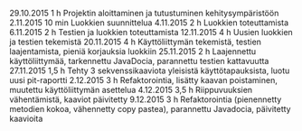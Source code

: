 29.10.2015	1 h		Projektin aloittaminen ja tutustuminen kehitysympäristöön
2.11.2015	10 min	Luokkien suunnittelua
4.11.2015	2 h		Luokkien toteuttamista
6.11.2015	2 h		Testien ja luokkien toteuttamista
12.11.2015	4 h		Uusien luokkien ja testien tekemistä
20.11.2015	4 h		Käyttöliittymän tekemistä, testien laajentamista, pieniä korjauksia luokkiin
25.11.2015	2 h		Laajennettu käyttöliittymää, tarkennettu JavaDocia, parannettu testien kattavuutta
27.11.2015	1,5 h		Tehty 3 sekvenssikaaviota yleisistä käyttötapauksista, luotu uusi pit-raportti
2.12.2015	3 h		Refaktorointia, lisätty kaavan poistaminen, muutettu käyttöliittymän asettelua
4.12.2015	3,5 h		Riippuvuuksien vähentämistä, kaaviot päivitetty
9.12.2015	3 h		Refaktorointia (pienennetty metodien kokoa, vähennetty copy pastea), parannettu Javadocia, päivitetty kaavioita